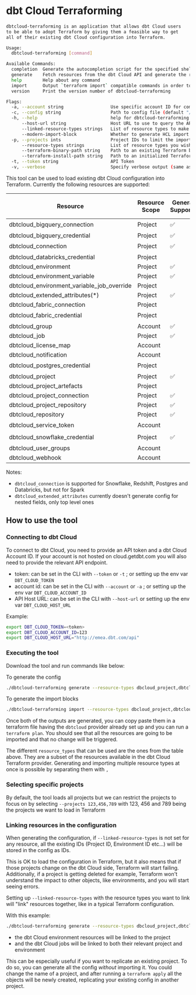 # dbt Cloud Terraforming

```sh
dbtcloud-terraforming is an application that allows dbt Cloud users
to be able to adopt Terraform by giving them a feasible way to get
all of their existing dbt Cloud configuration into Terraform.

Usage:
  dbtcloud-terraforming [command]

Available Commands:
  completion  Generate the autocompletion script for the specified shell
  generate    Fetch resources from the dbt Cloud API and generate the respective Terraform stanzas
  help        Help about any command
  import      Output `terraform import` compatible commands in order to import resources into state
  version     Print the version number of dbtcloud-terraforming

Flags:
  -a, --account string                  Use specific account ID for commands
  -c, --config string                   Path to config file (default "/Users/bper/.dbtcloud-terraforming.yaml")
  -h, --help                            help for dbtcloud-terraforming
      --host-url string                 Host URL to use to query the API, includes the /api part
      --linked-resource-types strings   List of resource types to make dependencies links to instead of using IDs. Can be set to all for linking all resources.
      --modern-import-block             Whether to generate HCL import blocks for generated resources instead of terraform import compatible CLI commands. This is only compatible with Terraform 1.5+
  -p, --projects ints                   Project IDs to limit the import for
      --resource-types strings          List of resource types you wish to generate
      --terraform-binary-path string    Path to an existing Terraform binary (otherwise, one will be downloaded)
      --terraform-install-path string   Path to an initialized Terraform working directory (default ".")
  -t, --token string                    API Token
  -v, --verbose                         Specify verbose output (same as setting log level to debug)
```

This tool can be used to load existing dbt Cloud configuration into Terraform. Currently the following resources are supported:

| Resource                                   | Resource Scope | Generate Supported | Import Supported | Requires manual setup |
| ------------------------------------------ | -------------- | ------------------ | ---------------- | --------------------- |
| dbtcloud_bigquery_connection               | Project        | ✅                 | ✅               | 🔒                    |
| dbtcloud_bigquery_credential               | Project        | ✅                 | ✅               |                       |
| dbtcloud_connection                        | Project        | ✅                 | ✅               | 🔒*                   |
| dbtcloud_databricks_credential             | Project        |                    |                  |                       |
| dbtcloud_environment                       | Project        | ✅                 | ✅               |                       |
| dbtcloud_environment_variable              | Project        | ✅                 | ✅               |                       |
| dbtcloud_environment_variable_job_override | Project        |                    |                  |                       |
| dbtcloud_extended_attributes(*)            | Project        | ✅                 | ✅               |                       |
| dbtcloud_fabric_connection                 | Project        |                    |                  |                       |
| dbtcloud_fabric_credential                 | Project        |                    |                  | 🔒                    |
| dbtcloud_group                             | Account        | ✅                 | ✅               |                       |
| dbtcloud_job                               | Project        | ✅                 | ✅               |                       |
| dbtcloud_license_map                       | Account        |                    |                  |                       |
| dbtcloud_notification                      | Account        |                    |                  |                       |
| dbtcloud_postgres_credential               | Project        |                    |                  | 🔒*                   |
| dbtcloud_project                           | Project        | ✅                 | ✅               |                       |
| dbtcloud_project_artefacts                 | Project        |                    |                  |                       |
| dbtcloud_project_connection                | Project        | ✅                 | ✅               |                       |
| dbtcloud_project_repository                | Project        | ✅                 | ✅               |                       |
| dbtcloud_repository                        | Project        | ✅                 | ✅               |                       |
| dbtcloud_service_token                     | Account        |                    |                  | 🔒                    |
| dbtcloud_snowflake_credential              | Project        | ✅                 | ✅               | 🔒                    |
| dbtcloud_user_groups                       | Account        |                    |                  |                       |
| dbtcloud_webhook                           | Account        |                    |                  |                       |

Notes:

- `dbtcloud_connection` is supported for Snowflake, Redshift, Postgres and Databricks, but not for Spark
- `dbtcloud_extended_attributes` currently doesn't generate config for nested fields, only top level ones


## How to use the tool

### Connecting to dbt Cloud

To connect to dbt Cloud, you need to provide an API token and a dbt Cloud Account ID. If your account is not hosted on cloud.getdbt.com you will also need to provide the relevant API endpoint.

- token: can be set in the CLI with `--token` or `-t` ; or setting up the env var `DBT_CLOUD_TOKEN`
- account id: can be set in the CLI with `--account` or `-a` ; or setting up the env var `DBT_CLOUD_ACCOUNT_ID`
- API Host URL: can be set in the CLI with `--host-url` or setting up the env var `DBT_CLOUD_HOST_URL`

Example:

```sh
export DBT_CLOUD_TOKEN=<token>
export DBT_CLOUD_ACCOUNT_ID=123
export DBT_CLOUD_HOST_URL="http://emea.dbt.com/api"
```

### Executing the tool

Download the tool and run commands like below:

To generate the config

```sh
./dbtcloud-terraforming generate --resource-types dbcloud_project,dbtcloud_environment,dbtcloud_job --linked-resource-types dbtcloud_project,dbtcloud_environment
```

To generate the import blocks

```sh
./dbtcloud-terraforming import --resource-types dbcloud_project,dbtcloud_environment,dbtcloud_job --modern-import-block
```

Once both of the outputs are generated, you can copy paste them in a terraform file having the `dbtcloud` provider already set up and you can run a `terraform plan`.
You should see that all the resources are going to be imported and that no change will be triggered.

The different `resource_types` that can be used are the ones from the table above. They are a subset of the resources available in the dbt Cloud Terraform provider.
Generating and importing multiple resource types at once is possible by separating them with `,`

### Selecting specific projects

By default, the tool loads all projects but we can restrict the projects to focus on by selecting `--projects 123,456,789` with 123, 456 and 789 being the projects we want to load in Terraform

### Linking resources in the configuration

When generating the configuration, if `--linked-resource-types` is not set for any resource, all the existing IDs (Project ID, Environment ID etc...) will be stored in the config as IDs.

This is OK to load the configuration in Terraform, but it also means that if those projects change on the dbt Cloud side, Terraform will start failing.
Additionally, if a project is getting deleted for example, Terraform won't understand the impact to other objects, like environments, and you will start seeing errors.

Setting up `--linked-resource-types` with the resource types you want to link will "link" resources together, like in a typical Terraform configuration.

With this example:

```sh
./dbtcloud-terraforming generate --resource-types dbcloud_project,dbtcloud_environment,dbtcloud_job --linked-resource-types dbtcloud_project,dbtcloud_environment
```

- the dbt Cloud environment resources will be linked to the project
- and the dbt Cloud jobs will be linked to both their relevant project and environment

This can be especially useful if you want to replicate an existing project. To do so, you can generate all the config *without* importing it. You could change the name of a project, and after running a `terraform apply` all the objects will be newly created, replicating your existing config in another project.
